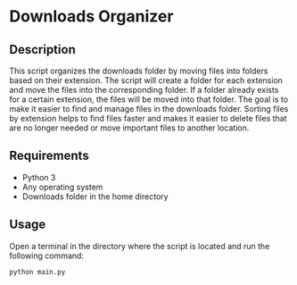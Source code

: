 # Downloads Organizer
## Description
This script organizes the downloads folder by moving files into folders based on their extension.
The script will create a folder for each extension and move the files into the corresponding folder. If a folder already exists for a certain extension, the files will be moved into that folder. The goal is to make it easier to find and manage files in the downloads folder. Sorting files by extension helps to find files faster and makes it easier to delete files that are no longer needed or move important files to another location.
## Requirements
- Python 3
- Any operating system
- Downloads folder in the home directory
## Usage
Open a terminal in the directory where the script is located and run the following command:
```bash
python main.py
```
